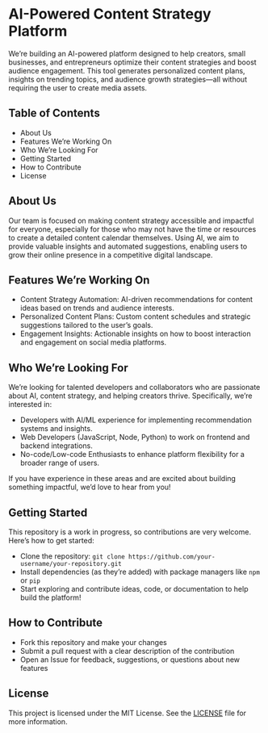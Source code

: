 # AI-Powered Content Strategy Platform

We’re building an AI-powered platform designed to help creators, small businesses, and entrepreneurs optimize their content strategies and boost audience engagement. This tool generates personalized content plans, insights on trending topics, and audience growth strategies—all without requiring the user to create media assets.

## Table of Contents
- About Us
- Features We’re Working On
- Who We’re Looking For
- Getting Started
- How to Contribute
- License

## About Us

Our team is focused on making content strategy accessible and impactful for everyone, especially for those who may not have the time or resources to create a detailed content calendar themselves. Using AI, we aim to provide valuable insights and automated suggestions, enabling users to grow their online presence in a competitive digital landscape.

## Features We’re Working On

- Content Strategy Automation: AI-driven recommendations for content ideas based on trends and audience interests.
- Personalized Content Plans: Custom content schedules and strategic suggestions tailored to the user’s goals.
- Engagement Insights: Actionable insights on how to boost interaction and engagement on social media platforms.

## Who We’re Looking For

We’re looking for talented developers and collaborators who are passionate about AI, content strategy, and helping creators thrive. Specifically, we’re interested in:
- Developers with AI/ML experience for implementing recommendation systems and insights.
- Web Developers (JavaScript, Node, Python) to work on frontend and backend integrations.
- No-code/Low-code Enthusiasts to enhance platform flexibility for a broader range of users.

If you have experience in these areas and are excited about building something impactful, we’d love to hear from you!

## Getting Started

This repository is a work in progress, so contributions are very welcome. Here’s how to get started:

- Clone the repository: `git clone https://github.com/your-username/your-repository.git`
- Install dependencies (as they’re added) with package managers like `npm` or `pip`
- Start exploring and contribute ideas, code, or documentation to help build the platform!

## How to Contribute

- Fork this repository and make your changes
- Submit a pull request with a clear description of the contribution
- Open an Issue for feedback, suggestions, or questions about new features

## License

This project is licensed under the MIT License. See the [LICENSE](LICENSE) file for more information.
